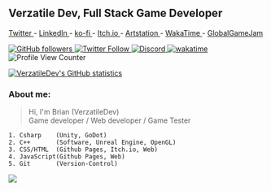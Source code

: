 ## Verzatile Dev, Full Stack Game Developer

<a href="https://twitter.com/VerzatileDev"> Twitter </a>  - <a href="https://www.linkedin.com/in/brian-l%C3%A4tt-53b592194/"> LinkedIn </a> - <a href="https://ko-fi.com/verzatiledev"> ko-fi </a>- <a href="https://verzatiledev.itch.io/"> Itch.io </a>- <a href="https://www.artstation.com/verzatiledev"> Artstation </a>- <a href="https://wakatime.com/@VerzatileDev"> WakaTime </a>- <a href="https://globalgamejam.org/users/verzatilius"> GlobalGameJam </a> 


<!--    PLATFORMS AVAILABLE    -->
<a href="https://github.com/login?return_to=https%3A%2F%2Fgithub.com%2FVerzatileDev">![GitHub followers](https://img.shields.io/github/followers/VerzatileDev?style=social) 
<a href="https://twitter.com/VerzatileDev">![Twitter Follow](https://img.shields.io/twitter/follow/VerzatileDev?style=social) 
<a href="https://discord.gg/rtTXyTCREf"> ![Discord](https://img.shields.io/discord/907655951719493723?label=verzatilium%20%20Discord&logo=Discord&style=social)
[![wakatime](https://wakatime.com/badge/user/c750bcfe-b7cb-4d8e-9808-1c02b3316496.svg)](https://wakatime.com/@c750bcfe-b7cb-4d8e-9808-1c02b3316496)
![Profile View Counter](https://komarev.com/ghpvc/?username=Brianlatt)
<br/>

[![VerzatileDev's GitHub statistics](https://github-readme-stats.vercel.app/api?username=VerzatileDev&theme=radical)](https://wakatime.com/@VerzatileDev) 

### **About me:**

> Hi, I'm Brian (VerzatileDev) </br>
> Game developer / Web developer / Game Tester
 
    1. Csharp    (Unity, GoDot)
    2. C++       (Software, Unreal Engine, OpenGL)
    3. CSS/HTML  (Github Pages, Itch.io, Web)
    4. JavaScript(Github Pages, Web)
    5. Git       (Version-Control)


<a href="https://wakatime.com"><img src="https://wakatime.com/share/@VerzatileDev/52531274-8d68-4318-b5fa-4976114d43a1.png" /></a>
